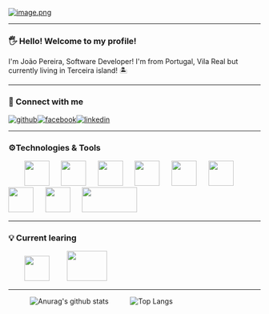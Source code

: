 

[![image.png](https://i.postimg.cc/8chhzXW9/image.png)](https://postimg.cc/64p7H0Mf)

---

### :raised_hand_with_fingers_splayed: Hello! Welcome to my profile!  
I'm João Pereira, Software Developer! I'm from Portugal, Vila Real but currently living in Terceira island! 	:desert_island:



---

### :electric_plug: Connect with me   

[![github](https://cloud.githubusercontent.com/assets/17016297/18839843/0e06a67a-83d2-11e6-993a-b35a182500e0.png)][1][![facebook](https://cloud.githubusercontent.com/assets/17016297/18839836/0a06deb4-83d2-11e6-8078-1d0974af0f63.png)][2][![linkedin](https://cloud.githubusercontent.com/assets/17016297/18839848/0fc7e74e-83d2-11e6-8c6a-277fc9d6e067.png)][3]

[1]: http://www.github.com/ratzPereira
[3]: https://www.linkedin.com/in/joaoclpereira
[2]: https://www.facebook.com/profile.php?id=100000640501407

---


### :gear:Technologies & Tools


&nbsp; &nbsp; &nbsp; &nbsp; <img src="https://i.postimg.cc/t4VVqMj5/image.png" alt="" width="50" height="50">&nbsp; &nbsp; &nbsp; <img src="https://i.postimg.cc/5Nmfw5mV/image.png" alt="" width="50" height="50">&nbsp; &nbsp; &nbsp; <img src="https://i.postimg.cc/RZFxKkF7/image.png" alt="" width="50" height="50">&nbsp; &nbsp; &nbsp; <img src="https://i.postimg.cc/fLYGMZ2N/image.png" alt="" width="50" height="50">&nbsp; &nbsp; &nbsp; <img src="https://i.postimg.cc/x8RBb5Vp/image.png" alt="" width="50" height="50">&nbsp; &nbsp; &nbsp; <img src="https://i.postimg.cc/d3PygM3p/kisspng-node-js-javascript-express-js-portable-network-gra-mixin-software-5b7c7247ce6172-85232595153.png" alt="" width="50" height="50">&nbsp; &nbsp; &nbsp; <img src="https://i.postimg.cc/mrs30sHM/kisspng-java-development-kit-software-development-kit-comp-programming-language-icon-5b4b9cb2221a59.png" alt="" width="50" height="50">&nbsp; &nbsp; &nbsp; <img src="https://i.postimg.cc/P5zvv8Cp/86p3f7qf9e5amknivtmo7qtahb-4c673dadd750fc1c51df14b1ba68b43a.png" alt="" width="50" height="50">&nbsp; &nbsp; &nbsp; <img src="https://i.postimg.cc/kg4B1MwD/pngfind-com-spring-png-535670.png" alt="" width="110" height="50">



---

### :bulb: Current learing

&nbsp; &nbsp; &nbsp; &nbsp; <img src="https://i.postimg.cc/dQBf65g4/image.png" alt="" width="50" height="50"> &nbsp; &nbsp; &nbsp; &nbsp; <img src="https://i.postimg.cc/66bsV97M/mongodb-logo-database-nosql-sql-logo-a9212af03e30e3a90d55b270db441373.png" alt="" width="80" height="60">


---

&nbsp; &nbsp; &nbsp; &nbsp; &nbsp; &nbsp;![Anurag's github stats](https://github-readme-stats.vercel.app/api?username=ratzPereira&theme=dark&show_icons=true) &nbsp; &nbsp; &nbsp; &nbsp; &nbsp;   ![Top Langs](https://github-readme-stats.vercel.app/api/top-langs/?username=ratzPereira)



<!--
**ratzPereira/ratzPereira** is a ✨ _special_ ✨ repository because its `README.md` (this file) appears on your GitHub profile.

Here are some ideas to get you started:
![](https://img.shields.io/badge/Code-Java-informational?style=flat&logo=java&logoColor=black&color=FFFF00)
![](https://img.shields.io/badge/Code-Java-informational?style=flat&logo=java&logoColor=black&color=FFFF00)
![](https://img.shields.io/badge/Tool-Node-informational?style=flat&logo=node&logoColor=black&color=FFFF00)
![](https://img.shields.io/badge/Code-Java-informational?style=flat&logo=java&logoColor=black&color=FFFF00)
- 🔭 I’m currently working on ...
- 🌱 I’m currently learning ...
- 👯 I’m looking to collaborate on ...
- 🤔 I’m looking for help with ...
- 💬 Ask me about ...
- 📫 How to reach me: ...
- 😄 Pronouns: ...
- ⚡ Fun fact: ...
-->

